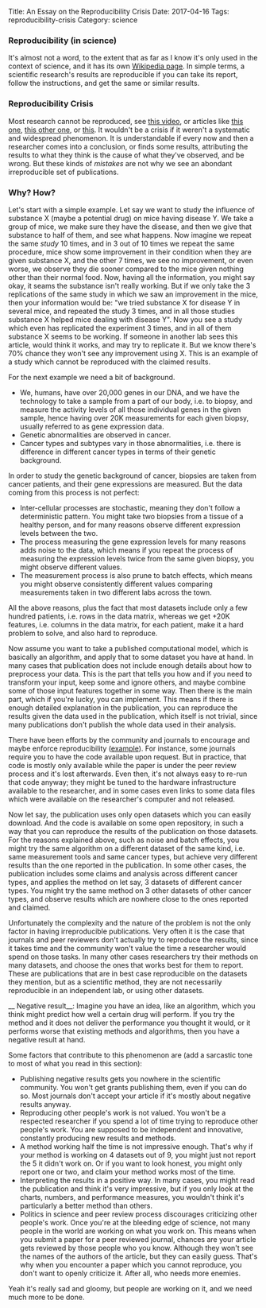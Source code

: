 Title: An Essay on the Reproducibility Crisis
Date: 2017-04-16
Tags: reproducibility-crisis
Category: science

### Reproducibility (in science)
It's almost not a word, to the extent that as far as I know it's only used in the context of science, and it has its own [Wikipedia page](https://en.wikipedia.org/wiki/Reproducibility). In simple terms, a scientific research's results are reproducible if you can take its report, follow the instructions, and get the same or similar results.

### Reproducibility Crisis
Most research cannot be reproduced, see [this video](https://www.scientificamerican.com/video/is-there-a-reproducibility-crisis-in-science/), or articles like [this one](http://www.nature.com/news/1-500-scientists-lift-the-lid-on-reproducibility-1.19970), [this other one](https://phys.org/news/2016-12-crisis-timelinemilestones-tackling-reliability.html), or [this](https://www.forbes.com/sites/stevenbertoni/2017/04/11/box-ceo-aaron-levie-talks-trump-tech-and-how-to-stay-nimble-as-a-public-software-company/#27af468342b7). It wouldn't be a crisis if it weren't a systematic and widespread phenomenon. It is understandable if every now and then a researcher comes into a conclusion, or finds some results, attributing the results to what they think is the cause of what they've observed, and be wrong. But these kinds of _mistakes_ are not why we see an abondant irreproducible set of publications. 

### Why? How?
Let's start with a simple example. Let say we want to study the influence of substance X (maybe a potential drug) on mice having disease Y. We take a group of mice, we make sure they have the disease, and then we give that substance to half of them, and see what happens. Now imagine we repeat the same _study_ 10 times, and in 3 out of 10 times we repeat the same procedure, mice show some improvement in their condition when they are given substance X, and the other 7 times, we see no improvement, or even worse, we observe they die sooner compared to the mice given nothing other than their normal food. Now, having all the information, you might say okay, it seams the substance isn't really working. But if we only take the 3 replications of the same study in which we saw an improvement in the mice, then your information would be: "we tried substance X for disease Y in several mice, and repeated the study 3 times, and in all those studies substance X helped mice dealing with disease Y". Now you see a study which even has replicated the experiment 3 times, and in all of them substance X seems to be working. If someone in another lab sees this article, would think it works, and may try to replicate it. But we know there's 70% chance they won't see any improvement using X. This is an example of a study which cannot be reproduced with the claimed results.

For the next example we need a bit of background. 

 - We, humans, have over 20,000 genes in our DNA, and we have the technology to take a sample from a part of our body, i.e. to biopsy, and measure the activity levels of all those individual genes in the given sample, hence having over 20K measurements for each given biopsy, usually referred to as gene expression data.
 - Genetic abnormalities are observed in cancer.
 - Cancer types and subtypes vary in those abnormalities, i.e. there is difference in different cancer types in terms of their genetic background.

In order to study the genetic background of cancer, biopsies are taken from cancer patients, and their gene expressions are measured. But the data coming from this process is not perfect:

 - Inter-cellular processes are stochastic, meaning they don't follow a deterministic pattern. You might take two biopsies from a tissue of a healthy person, and for many reasons observe different expression levels between the two. 
 - The process measuring the gene expression levels for many reasons adds noise to the data, which means if you repeat the process of measuring the expression levels twice from the same given biopsy, you might observe different values. 
 - The measurement process is also prune to batch effects, which means you might observe consistently different values comparing measurements taken in two different labs across the town.

All the above reasons, plus the fact that most datasets include only a few hundred patients, i.e. rows in the data matrix, whereas we get +20K features, i.e. columns in the data matrix, for each patient, make it a hard problem to solve, and also hard to reproduce.

Now assume you want to take a published computational model, which is basically an algorithm, and apply that to some dataset you have at hand. In many cases that publication does not include enough details about how to preprocess your data. This is the part that tells you how and if you need to transform your input, keep some and ignore others, and maybe combine some of those input features together in some way. Then there is the main part, which if you're lucky, you can implement. This means if there is enough detailed explanation in the publication, you can reproduce the results given the data used in the publication, which itself is not trivial, since many publications don't publish the whole data used in their analysis.

There have been efforts by the community and journals to encourage and maybe enforce reproducibility ([example](http://www.nature.com/news/reproducibility-1.17552)). For instance, some journals require you to have the code available upon request. But in practice, that code is mostly only available while the paper is under the peer review process and it's lost afterwards. Even then, it's not always easy to re-run that code anyway; they might be tuned to the hardware infrastructure available to the researcher, and in some cases even links to some data files which were available on the researcher's computer and not released.

Now let say, the publication uses only open datasets which you can easily download. And the code is available on some open repository, in such a way that you can reproduce the results of the publication on those datasets. For the reasons explained above, such as noise and batch effects, you might try the same algorithm on a different dataset of the same kind, i.e. same measurement tools and same cancer types, but achieve very different results than the one reported in the publication. In some other cases, the publication includes some claims and analysis across different cancer types, and applies the method on let say, 3 datasets of different cancer types. You might try the same method on 3 other datasets of other cancer types, and observe results which are nowhere close to the ones reported and claimed.

Unfortunately the complexity and the nature of the problem is not the only factor in having irreproducible publications. Very often it is the case that journals and peer reviewers don't actually try to reproduce the results, since it takes time and the community won't value the time a researcher would spend on those tasks. In many other cases researchers try their methods on many datasets, and choose the ones that works best for them to report. These are publications that are in best case reproducible on the datasets they mention, but as a scientific method, they are not necessarily reproducible in an independent lab, or using other datasets.

__ Negative result__: Imagine you have an idea, like an algorithm, which you think might predict how well a certain drug will perform. If you try the method and it does not deliver the performance you thought it would, or it performs worse that existing methods and algorithms, then you have a negative result at hand.

Some factors that contribute to this phenomenon are (add a sarcastic tone to most of what you read in this section):

 - Publishing negative results gets you nowhere in the scientific community. You won't get grants publishing them, even if you can do so. Most journals don't accept your article if it's mostly about negative results anyway.
 - Reproducing other people's work is not valued. You won't be a respected researcher if you spend a lot of time trying to reproduce other people's work. You are supposed to be independent and innovative, constantly producing new results and methods.
 - A method working half the time is not impressive enough. That's why if your method is working on 4 datasets out of 9, you might just not report the 5 it didn't work on. Or if you want to look honest, you might only report one or two, and claim your method works most of the time.
 - Interpreting the results in a positive way. In many cases, you might read the publication and think it's very impressive, but if you only look at the charts, numbers, and performance measures, you wouldn't think it's particularly a better method than others.
 - Politics in science and peer review process discourages criticizing other people's work. Once you're at the bleeding edge of science, not many people in the world are working on what you work on. This means when you submit a paper for a peer reviewed journal, chances are your article gets reviewed by those people who you know. Although they won't see the names of the authors of the article, but they can easily guess. That's why when you encounter a paper which you cannot reproduce, you don't want to openly criticize it. After all, who needs more enemies.

Yeah it's really sad and gloomy, but people are working on it, and we need much more to be done.